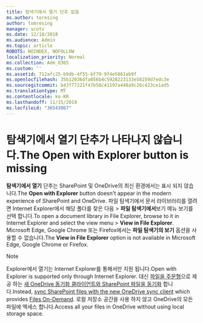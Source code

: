 ```yaml
---
title: 탐색기에서 열기 단추 없음
ms.author: toresing
author: tomresing
manager: scotv
ms.date: 12/18/2018
ms.audience: Admin
ms.topic: article
ROBOTS: NOINDEX, NOFOLLOW
localization_priority: Normal
ms.collection: Adm_O365
ms.custom: ''
ms.assetid: 712afc25-b9db-4f55-bf79-9f4e5861ab9f
ms.openlocfilehash: 35b12036dfa056b4c5928223133e58259d7edc3e
ms.sourcegitcommit: b43f77221f47b50c41197a448a9c26c423ce1ad5
ms.translationtype: MT
ms.contentlocale: ko-KR
ms.lasthandoff: 11/15/2019
ms.locfileid: "36543067"
---
```

# <a name="the-open-with-explorer-button-is-missing"></a><span data-ttu-id="a1886-102">탐색기에서 열기 단추가 나타나지 않습니다.</span><span class="sxs-lookup"><span data-stu-id="a1886-102">The Open with Explorer button is missing</span></span>

<span data-ttu-id="a1886-103">**탐색기에서 열기** 단추는 SharePoint 및 OneDrive의 최신 환경에서는 표시 되지 않습니다.</span><span class="sxs-lookup"><span data-stu-id="a1886-103">The **Open with Explorer** button doesn't appear in the modern experience of SharePoint and OneDrive.</span></span> <span data-ttu-id="a1886-104">파일 탐색기에서 문서 라이브러리를 열려면 Internet Explorer에서 해당 폴더를 찾은 다음 \> **파일 탐색기에서**보기 메뉴 보기를 선택 합니다.</span><span class="sxs-lookup"><span data-stu-id="a1886-104">To open a document library in File Explorer, browse to it in Internet Explorer and select the view menu \> **View in File Explorer**.</span></span> <span data-ttu-id="a1886-105">Microsoft Edge, Google Chrome 또는 Firefox에서는 **파일 탐색기의 보기** 옵션을 사용할 수 없습니다.</span><span class="sxs-lookup"><span data-stu-id="a1886-105">The **View in File Explorer** option is not available in Microsoft Edge, Google Chrome or Firefox.</span></span> 
  
> [!NOTE]
> <span data-ttu-id="a1886-106">Explorer에서 열기는 Internet Explorer를 통해서만 지원 됩니다.</span><span class="sxs-lookup"><span data-stu-id="a1886-106">Open with Explorer is supported only through Internet Explorer.</span></span> <span data-ttu-id="a1886-107">대신 [파일을 주문형](https://support.office.com/article/0e6860d3-d9f3-4971-b321-7092438fb38e.aspx)으로 제공 하는 [새 OneDrive 동기화 클라이언트와 SharePoint 파일을 동기화](https://support.office.com/article/6de9ede8-5b6e-4503-80b2-6190f3354a88.aspx) 합니다.</span><span class="sxs-lookup"><span data-stu-id="a1886-107">Instead, [sync SharePoint files with the new OneDrive sync client](https://support.office.com/article/6de9ede8-5b6e-4503-80b2-6190f3354a88.aspx) which provides [Files On-Demand](https://support.office.com/article/0e6860d3-d9f3-4971-b321-7092438fb38e.aspx).</span></span> <span data-ttu-id="a1886-108">로컬 저장소 공간을 사용 하지 않고 OneDrive의 모든 파일에 액세스 합니다.</span><span class="sxs-lookup"><span data-stu-id="a1886-108">Access all your files in OneDrive without using local storage space.</span></span> 
  

